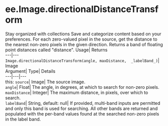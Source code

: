  
#  ee.Image.directionalDistanceTransform 
Stay organized with collections  Save and categorize content based on your preferences. 
For each zero-valued pixel in the source, get the distance to the nearest non-zero pixels in the given direction. 
Returns a band of floating point distances called "distance".
Usage| Returns  
---|---  
`Image.directionalDistanceTransform(angle, maxDistance,  _labelBand_)`| Image  
Argument| Type| Details  
---|---|---  
this: `source`| Image| The source image.  
`angle`| Float| The angle, in degrees, at which to search for non-zero pixels.  
`maxDistance`| Integer| The maximum distance, in pixels, over which to search.  
`labelBand`| String, default: null| If provided, multi-band inputs are permitted and only this band is used for searching. All other bands are returned and populated with the per-band values found at the searched non-zero pixels in the label band.  
